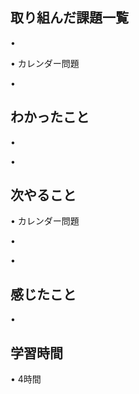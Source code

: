 ## 取り組んだ課題一覧
• 

• カレンダー問題

• 

## わかったこと
• 


• 


## 次やること
• カレンダー問題


• 


• 

## 感じたこと
• 


## 学習時間
• 4時間